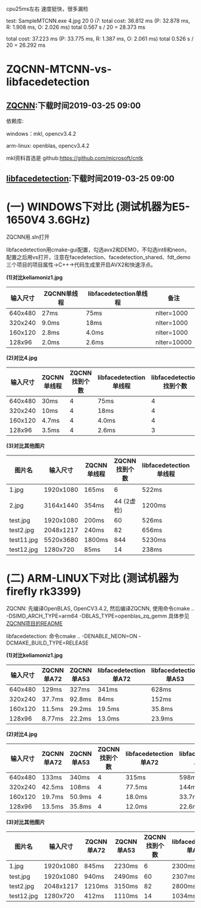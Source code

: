 cpu25ms左右
速度挺快，很多漏检

test:
SampleMTCNN.exe 4.jpg 20 0
i7:
total cost: 36.812 ms (P: 32.878 ms, R: 1.908 ms, O: 2.026 ms)
total 0.567 s / 20 = 28.373 ms

total cost: 37.223 ms (P: 33.775 ms, R: 1.387 ms, O: 2.061 ms)
total 0.526 s / 20 = 26.292 ms


# ZQCNN-MTCNN-vs-libfacedetection

## [ZQCNN](https://github.com/zuoqing1988/ZQCNN):下载时间2019-03-25 09:00

依赖库:

windows：mkl, opencv3.4.2

arm-linux: openblas, opencv3.4.2

mkl资料首选是 github:https://github.com/microsoft/cntk


## [libfacedetection](https://github.com/ShiqiYu/libfacedetection):下载时间2019-03-25 09:00

# (一) WINDOWS下对比 (测试机器为E5-1650V4 3.6GHz)

ZQCNN用.sln打开

libfacedetection用cmake-gui配置，勾选avx2和DEMO，不勾选int8和neon，配置之后用vs打开，注意在facedetection、facedetection_shared、fdt_demo三个项目的项目属性->C++->代码生成里开启AVX2和快速浮点。

**(1)对比keliamoniz1.jpg**

| 输入尺寸     | ZQCNN单线程|  libfacedetection单线程 | 备注       |
| ------       | ---------  | -----------------       | --------   |
| 640x480      |  27ms      | 75ms                    | nIter=1000 |
| 320x240      |  9.0ms     | 18ms                    | nIter=1000 |
| 160x120      |  2.8ms     | 4.0ms                   | nIter=1000 |
| 128x96       |  2.0ms     | 2.6ms                   | nIter=10000|

**(2)对比4.jpg**

| 输入尺寸     | ZQCNN单线程 | ZQCNN找到个数 |  libfacedetection单线程 | libfacedetection找到个数 | 备注       |
| ------       | ---------   | ------------- | -----------------       | ------------------------ | -------    |
| 640x480      |  30ms       | 4             | 75ms                    | 4                        | nIter=1000 |
| 320x240      |  10ms       | 4             | 18ms                    | 4                        | nIter=1000 |
| 160x120      |  4.7ms      | 4             | 4.0ms                   | 4                        | nIter=1000 |
| 128x96       |  3.5ms      | 4             | 2.6ms                   | 3                        | nIter=10000|

**(3)对比其他图片**

| 图片名      | 输入尺寸     | ZQCNN单线程 | ZQCNN找到个数 |  libfacedetection单线程 | libfacedetection找到个数 | 备注      |
| ------      | ------       | ---------   | ------------- | -----------------       | ------------------------ | --------  |
| 1.jpg       | 1920x1080    |  165ms      | 6             | 522ms                   | 10 (2虚检)               | nIter=100 |
| 2.jpg       | 3164x1440    |  354ms      | 44 (2虚检)    | 1200ms                  | 42 (很多框不准)          | nIter=10  |
| test.jpg    | 1920x1080    |  200ms      | 60            | 526ms                   | 50                       | nIter=100 |
| test2.jpg   | 2048x1217    |  240ms      | 82            | 656ms                   | 50                       | nIter=50  |
| test11.jpg  | 5520x3680    |  1800ms     | 844           | 5230ms                  | 50                       | nIter=10  |
| test12.jpg  | 1280x720     |  85ms       | 14            | 238ms                   | 14                       | nIter=100 |

# (二) ARM-LINUX下对比 (测试机器为firefly rk3399)

ZQCNN: 先编译OpenBLAS, OpenCV3.4.2, 然后编译ZQCNN, 使用命令cmake .. -DSIMD_ARCH_TYPE=arm64 -DBLAS_TYPE=openblas_zq_gemm 具体参见[ZQCNN项目的README](https://github.com/zuoqing1988/ZQCNN)

libfacedetection: 命令cmake .. -DENABLE_NEON=ON -DCMAKE_BUILD_TYPE=RELEASE


**(1)对比keliamoniz1.jpg**

| 输入尺寸     | ZQCNN单A72   | ZQCNN单A53   |  libfacedetection单A72 |  libfacedetection单A53   | 备注       |
| ------       | ---------    | -----------  |   ------------         |  ------------------      | --------   |
| 640x480      |  129ms       | 327ms        |    341ms               |  628ms                   | nIter=100  |
| 320x240      |  37.7ms      | 92.8ms       |    84ms                |  152ms                   | nIter=100  |
| 160x120      |  11.5ms      | 29.2ms       |    19.5ms              |  35.8ms                  | nIter=500  |
| 128x96       |  8.77ms      | 22.2ms       |    13.0ms              |  23.9ms                  | nIter=1000 |

**(2)对比4.jpg**

| 输入尺寸     | ZQCNN单A72   | ZQCNN单A53  | ZQCNN找到个数 |  libfacedetection单A72 |  libfacedetection单A53  | libfacedetection找到个数  | 备注       |
| ------       | ---------    | ----------- | -----------   |   ------------         |  ------------------     | ------------------------- | --------   |
| 640x480      |  133ms       | 340ms       |       4       |  315ms                 |    598ms                | 4                         | nIter=100  |
| 320x240      |  42.5ms      | 108ms       |       4       |  77.5ms                |    144ms                | 4                         | nIter=100  |
| 160x120      |  19.7ms      | 50.9ms      |       4       |  18.0ms                |    33.7ms               | 4                         | nIter=500  |
| 128x96       |  13.5ms      | 35.8ms      |       4       |  12.0ms                |    22.6ms               | 3                         | nIter=1000 |

**(3)对比其他图片**

| 图片名      | 输入尺寸     | ZQCNN单A72 | ZQCNN单A53 | ZQCNN找到个数 |  libfacedetection单A72 |  libfacedetection单A53  | libfacedetection找到个数 | 备注     |
| ------      | ------       | ---------  | ---------- | ------------- |   ------------         |  ------------------     | ------------------------ | -------  |
| 1.jpg       | 1920x1080    |  845ms     | 2230ms     | 6             |   2300ms               |  4265ms                 | 10 (2虚检)               | nIter=10 |
| test.jpg    | 1920x1080    |  940ms     | 2490ms     | 60            |   2307ms               |  4266ms                 | 50                       | nIter=10 |
| test2.jpg   | 2048x1217    |  1210ms    | 3150ms     | 82            |   2800ms               |  5185ms                 | 50                       | nIter=10 |
| test12.jpg  | 1280x720     |  412ms     | 1110ms     | 14            |   1034ms               |  1896ms                 | 14                       | nIter=10 |
